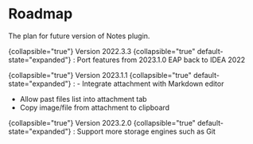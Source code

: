 # Roadmap
[//]: # (<excerpt>The plan for new Notes.</excerpt>)

The plan for future version of Notes plugin.

{collapsible="true"}
Version 2022.3.3
{collapsible="true" default-state="expanded"}
: Port features from 2023.1.0 EAP back to IDEA 2022

{collapsible="true"}
Version 2023.1.1
{collapsible="true" default-state="expanded"}
: - Integrate attachment with Markdown editor
- Allow past files list into attachment tab
- Copy image/file from attachment to clipboard


{collapsible="true"}
Version 2023.2.0
{collapsible="true" default-state="expanded"}
: Support more storage engines such as Git


